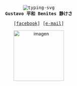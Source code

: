 <div align="justify">

<p align="left"></p>
  <p align="center">
    <samp>
      <br>
        <img src="https://readme-typing-svg.demolab.com?font=Iosevka&duration=4500&pause=2&color=FBD6FF&center=true&vCenter=true&width=435&lines=Hi+there!;I'm+S4v!0r%2C+a+student.;I+like+Linux+and+minimalistic+code.;By+the+way%2C+I+adore+cats." alt="typing-svg">
      <br>
      <b>
        Gustavo 平和 Benites 静けさ
      </b>
    </samp>
  </p>
<p align="right"></p>

<p align="center">
  <samp>
    [<a href="https://www.facebook.com/gustavo.z434z/">facebook</a>]
    [<a href="mailto:gbp17@outlook.com">e-mail</a>]
  </samp>
</p>

<p align="center">
  <img src="https://i.ibb.co/TWhwyB9/pixil-frame-0.png" alt="imagen" width="160">
</p>
